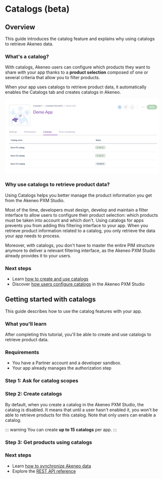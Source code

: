 # Catalogs (beta)

## Overview

This guide introduces the catalog feature and explains why using catalogs to retrieve Akeneo data. 

### What's a catalog?

With catalogs, Akeneo users can configure which products they want to share with your app thanks to a **product selection** composed of one or several criteria that allow you to filter products. 

When your app uses catalogs to retrieve product data, it automatically enables the Catalogs tab and creates catalogs in Akeneo.

![Catalogs for apps](../img/apps/app-catalog-list.png)

### Why use catalogs to retrieve product data? 

Using Catalogs helps you better manage the product information you get from the Akeneo PXM Studio. 

Most of the time, developers must design, develop and maintain a filter interface to allow users to configure their product selection: which products must be taken into account and which don't. 
Using catalogs for apps prevents you from adding this filtering interface to your app. When you retrieve product information related to a catalog, you only retrieve the data your app needs to process. 

Moreover, with catalogs, you don't have to master the entire PIM structure anymore to deliver a relevant filtering interface, as the Akeneo PXM Studio already provides it to your users. 

### Next steps

- Learn [how to create and use catalogs](/apps/catalogs.html#getting-started-with-catalogs)
- Discover [how users configure catalogs](https://help.akeneo.com/pim/serenity/articles/how-to-connect-my-pim-with-apps.html#how-to-configure-catalogs-for-apps) in the Akeneo PXM Studio

## Getting started with catalogs

This guide describes how to use the catalog features with your app. 

### What you'll learn

After completing this tutorial, you'll be able to create and use catalogs to retrieve product data.

### Requirements

- You have a Partner account and a developer sandbox.
- Your app already manages the authorization step

### Step 1: Ask for catalog scopes

<!-- TODO -->

### Step 2: Create catalogs

<!-- TODO -->

By default, when you create a catalog in the Akeneo PXM Studio, the catalog is disabled. It means that until a user hasn't enabled it, you won't be able to retrieve products for this catalog. Note that only users can enable a catalog. 

::: warning
You can create **up to 15 catalogs** per app.
::: 

### Step 3: Get products using catalogs

<!-- TODO -->

### Next steps
- Learn [how to synchronize Akeneo data](/getting-started/synchronize-pim-products-6x/welcome.html)
- Explore the [REST API reference](/api-reference-index.html) 
